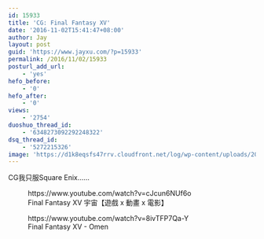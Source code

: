 ```yaml
---
id: 15933
title: 'CG: Final Fantasy XV'
date: '2016-11-02T15:41:47+08:00'
author: Jay
layout: post
guid: 'https://www.jayxu.com/?p=15933'
permalink: /2016/11/02/15933
posturl_add_url:
    - 'yes'
hefo_before:
    - '0'
hefo_after:
    - '0'
views:
    - '2754'
duoshuo_thread_id:
    - '6348273092292248322'
dsq_thread_id:
    - '5272215326'
image: 'https://d1k8eqsfs47rrv.cloudfront.net/log/wp-content/uploads/2016/11/30592288992_d8d1f9acda_z.jpg'
---
```


<!-- wp:paragraph -->
<p>CG我只服Square Enix……</p>
<!-- /wp:paragraph -->

<!-- wp:embed {"url":"https://www.youtube.com/watch?v=cJcun6NUf6o","type":"video","providerNameSlug":"youtube","responsive":true} -->
<figure class="wp-block-embed is-type-video is-provider-youtube wp-block-embed-youtube"><div class="wp-block-embed__wrapper">
https://www.youtube.com/watch?v=cJcun6NUf6o
</div><figcaption>Final Fantasy XV 宇宙【遊戲 x 動畫 x 電影】</figcaption></figure>
<!-- /wp:embed -->

<!-- wp:embed {"url":"https://www.youtube.com/watch?v=8ivTFP7Qa-Y","type":"video","providerNameSlug":"youtube","responsive":true} -->
<figure class="wp-block-embed is-type-video is-provider-youtube wp-block-embed-youtube"><div class="wp-block-embed__wrapper">
https://www.youtube.com/watch?v=8ivTFP7Qa-Y
</div><figcaption>Final Fantasy XV - Omen</figcaption></figure>
<!-- /wp:embed -->